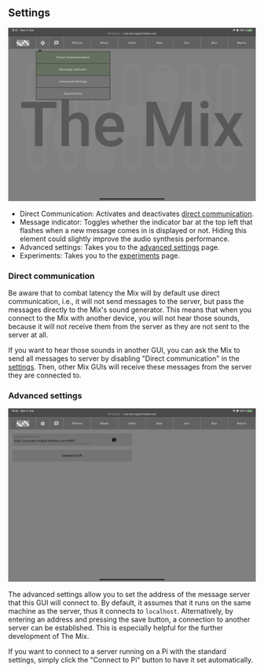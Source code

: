 ## Settings
![Settings](images/settings.jpeg)

- Direct Communication: Activates and deactivates [direct communication](#direct-communication).
- Message indicator: Toggles whether the indicator bar at the top left that flashes when a new message comes in is displayed or not. Hiding this element could slightly improve the audio synthesis performance.
- Advanced settings: Takes you to the [advanced settings](#advaned-settings) page.
- Experiments: Takes you to the [experiments](#experiments) page.

### Direct communication
Be aware that to combat latency the Mix will by default use direct communication, i.e., it will not send messages to the server, but pass the messages directly to the Mix's sound generator. This means that when you connect to the Mix with another device, you will not hear those sounds, because it will not receive them from the server as they are not sent to the server at all.

If you want to hear those sounds in another GUI, you can ask the Mix to send all messages to server by disabling "Direct communication" in the [settings](#settings). Then, other Mix GUIs will receive these messages from the server they are connected to.

### Advanced settings
![Advanced Settings](images/advanced-settings.jpeg)

The advanced settings allow you to set the address of the message server that this GUI will connect to.
By default, it assumes that it runs on the same machine as the server, thus it connects to `localhost`.
Alternatively, by entering an address and pressing the save button, a connection to another server can be established. This is especially helpful for the further development of The Mix.

If you want to connect to a server running on a Pi with the standard settings, simply click the "Connect to Pi" button to have it set automatically.
